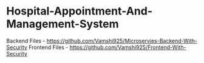 # Hospital-Appointment-And-Management-System

Backend Files - https://github.com/Vamshi925/Microservies-Backend-With-Security
Frontend Files - https://github.com/Vamshi925/Frontend-With-Security

